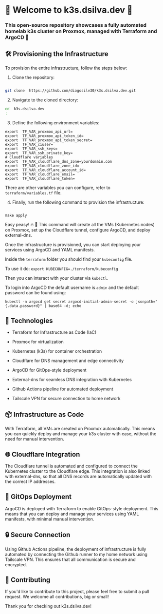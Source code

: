 
# 👋 Welcome to k3s.dsilva.dev :test_tube:

  

### This open-source repository showcases a fully automated homelab k3s cluster on Proxmox, managed with Terraform and ArgoCD :rocket: 

  

## 🛠️ Provisioning the Infrastructure

To provision the entire infrastructure, follow the steps below:

  

1. Clone the repository:

```bash

git clone  https://github.com/diogosilv30/k3s.dsilva.dev.git

```

  

2. Navigate to the cloned directory:

```bash
cd  k3s.dsilva.dev
:
```

3. Define the following environment variables:
```shell
export  TF_VAR_proxmox_api_url=
export  TF_VAR_proxmox_api_token_id=
export  TF_VAR_proxmox_api_token_secret=
export  TF_VAR_ciuser=
export  TF_VAR_ssh_keys=
export  TF_VAR_ssh_private_key=
# Cloudflare variables
export  TF_VAR_cloudflare_dns_zone=yourdomain.com
export  TF_VAR_cloudflare_zone_id=
export  TF_VAR_cloudflare_account_id=
export  TF_VAR_cloudflare_email=
export  TF_VAR_cloudflare_token=

```
There are other variables you can configure, refer to `terraform/variables.tf` file.
  

4. Finally, run the following command to provision the infrastructure:

```shell

make apply

```

Easy peasy! :fire: :rocket: This command will create all the VMs (Kubernetes nodes) on Proxmox, set up the Cloudflare tunnel, configure ArgoCD, and deploy external-dns.

Once the infrastructure is provisioned, you can start deploying your services using ArgoCD and YAML manifests.

Inside the `terraform` folder you should find your `kubeconfig` file.

To use it do: `export KUBECONFIG=./terraform/kubeconfig`

Then you can interact with your cluster via `kubectl`.

To login into ArgoCD the default username is `admin` and the default password can be found using: 

`kubectl -n argocd get secret argocd-initial-admin-secret -o jsonpath="{.data.password}" | base64 -d; echo`

  

## 🚀 Technologies

  

- Terraform for Infrastructure as Code (IaC)

- Proxmox for virtualization

- Kubernetes (k3s) for container orchestration

- Cloudflare for DNS management and edge connectivity

- ArgoCD for GitOps-style deployment

- External-dns for seamless DNS integration with Kubernetes

- Github Actions pipeline for automated deployment

- Tailscale VPN for secure connection to home network

  

## 📦 Infrastructure as Code

With Terraform, all VMs are created on Proxmox automatically. This means you can quickly deploy and manage your k3s cluster with ease, without the need for manual intervention.

  

## 🌐 Cloudflare Integration

The Cloudflare tunnel is automated and configured to connect the Kubernetes cluster to the Cloudflare edge. This integration is also linked with external-dns, so that all DNS records are automatically updated with the correct IP addresses.

  

## 🚀 GitOps Deployment

ArgoCD is deployed with Terraform to enable GitOps-style deployment. This means that you can deploy and manage your services using YAML manifests, with minimal manual intervention.

  

## 🔒 Secure Connection

Using Github Actions pipeline, the deployment of infrastructure is fully automated by connecting the Github runner to my home network using Tailscale VPN. This ensures that all communication is secure and encrypted.

  

## 🙌 Contributing

If you'd like to contribute to this project, please feel free to submit a pull request. We welcome all contributions, big or small!

  

Thank you for checking out k3s.dsilva.dev!
